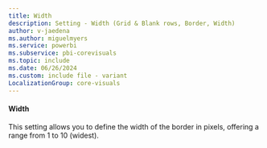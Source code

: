```yaml
---
title: Width
description: Setting - Width (Grid & Blank rows, Border, Width)
author: v-jaedena
ms.author: miguelmyers
ms.service: powerbi
ms.subservice: pbi-corevisuals
ms.topic: include
ms.date: 06/26/2024
ms.custom: include file - variant
LocalizationGroup: core-visuals
---
```

#### Width

This setting allows you to define the width of the border in pixels, offering a range from 1 to 10 (widest).
